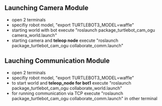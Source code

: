 ## Launching Camera Module
- open 2 terminals
- specifiy robot model, "export TURTLEBOT3_MODEL=waffle"
- starting world with bot execute "roslaunch package_turtlebot_cam_ogu camera_world.launch"
- starting camera and <b>teleop node</b> execute "roslaunch package_turtlebot_cam_ogu collaborate_comm.launch"

## Lauching Communication Module
- open 2 terminals
- specifiy robot model, "export TURTLEBOT3_MODEL=waffle"
- to start world and <b>teleop_node for bot1</b> execute "roslaunch package_turtlebot_cam_ogu collaborate_world.launch"
- for running communication via TCP execute "roslaunch package_turtlebot_cam_ogu collaborate_comm.launch" in other terminal